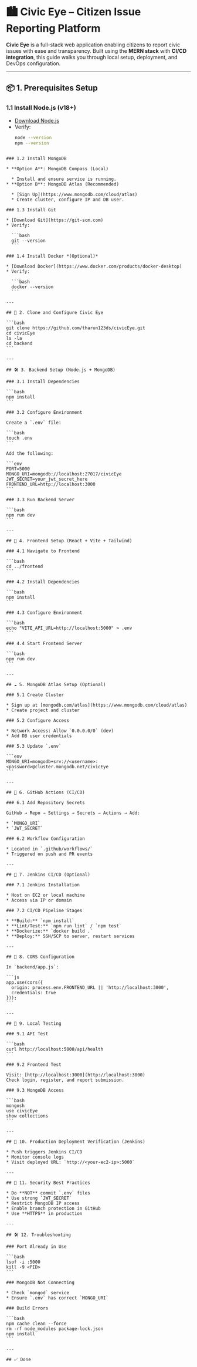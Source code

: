 
# 🏙️ Civic Eye – Citizen Issue Reporting Platform

**Civic Eye** is a full-stack web application enabling citizens to report civic issues with ease and transparency. Built using the **MERN stack** with **CI/CD integration**, 
this guide walks you through local setup, deployment, and DevOps configuration.

---

## 📦 1. Prerequisites Setup

### 1.1 Install Node.js (v18+)
- [Download Node.js](https://nodejs.org)
- Verify:
  ```bash
  node --version
  npm --version
````

### 1.2 Install MongoDB

* **Option A**: MongoDB Compass (Local)

  * Install and ensure service is running.
* **Option B**: MongoDB Atlas (Recommended)

  * [Sign Up](https://www.mongodb.com/cloud/atlas)
  * Create cluster, configure IP and DB user.

### 1.3 Install Git

* [Download Git](https://git-scm.com)
* Verify:

  ```bash
  git --version
  ```

### 1.4 Install Docker *(Optional)*

* [Download Docker](https://www.docker.com/products/docker-desktop)
* Verify:

  ```bash
  docker --version
  ```

---

## 📁 2. Clone and Configure Civic Eye

```bash
git clone https://github.com/tharun123ds/civicEye.git
cd civicEye
ls -la
cd backend
```

---

## 🛠️ 3. Backend Setup (Node.js + MongoDB)

### 3.1 Install Dependencies

```bash
npm install
```

### 3.2 Configure Environment

Create a `.env` file:

```bash
touch .env
```

Add the following:

```env
PORT=5000
MONGO_URI=mongodb://localhost:27017/civicEye
JWT_SECRET=your_jwt_secret_here
FRONTEND_URL=http://localhost:3000
```

### 3.3 Run Backend Server

```bash
npm run dev
```

---

## 🎨 4. Frontend Setup (React + Vite + Tailwind)

### 4.1 Navigate to Frontend

```bash
cd ../frontend
```

### 4.2 Install Dependencies

```bash
npm install
```

### 4.3 Configure Environment

```bash
echo "VITE_API_URL=http://localhost:5000" > .env
```

### 4.4 Start Frontend Server

```bash
npm run dev
```

---

## ☁️ 5. MongoDB Atlas Setup (Optional)

### 5.1 Create Cluster

* Sign up at [mongodb.com/atlas](https://www.mongodb.com/cloud/atlas)
* Create project and cluster

### 5.2 Configure Access

* Network Access: Allow `0.0.0.0/0` (dev)
* Add DB user credentials

### 5.3 Update `.env`

```env
MONGO_URI=mongodb+srv://<username>:<password>@cluster.mongodb.net/civicEye
```

---

## 🔁 6. GitHub Actions (CI/CD)

### 6.1 Add Repository Secrets

GitHub → Repo → Settings → Secrets → Actions → Add:

* `MONGO_URI`
* `JWT_SECRET`

### 6.2 Workflow Configuration

* Located in `.github/workflows/`
* Triggered on push and PR events

---

## 🧪 7. Jenkins CI/CD (Optional)

### 7.1 Jenkins Installation

* Host on EC2 or local machine
* Access via IP or domain

### 7.2 CI/CD Pipeline Stages

* **Build:** `npm install`
* **Lint/Test:** `npm run lint` / `npm test`
* **Dockerize:** `docker build .`
* **Deploy:** SSH/SCP to server, restart services

---

## 🔐 8. CORS Configuration

In `backend/app.js`:

```js
app.use(cors({
  origin: process.env.FRONTEND_URL || 'http://localhost:3000',
  credentials: true
}));
```

---

## 🧪 9. Local Testing

### 9.1 API Test

```bash
curl http://localhost:5000/api/health
```

### 9.2 Frontend Test

Visit: [http://localhost:3000](http://localhost:3000)
Check login, register, and report submission.

### 9.3 MongoDB Access

```bash
mongosh
use civicEye
show collections
```

---

## 🚀 10. Production Deployment Verification (Jenkins)

* Push triggers Jenkins CI/CD
* Monitor console logs
* Visit deployed URL: `http://<your-ec2-ip>:5000`

---

## 🔐 11. Security Best Practices

* Do **NOT** commit `.env` files
* Use strong `JWT_SECRET`
* Restrict MongoDB IP access
* Enable branch protection in GitHub
* Use **HTTPS** in production

---

## 🛠️ 12. Troubleshooting

### Port Already in Use

```bash
lsof -i :5000
kill -9 <PID>
```

### MongoDB Not Connecting

* Check `mongod` service
* Ensure `.env` has correct `MONGO_URI`

### Build Errors

```bash
npm cache clean --force
rm -rf node_modules package-lock.json
npm install
```

---

## ✅ Done
